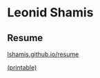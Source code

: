 # Leonid Shamis

## Resume
[lshamis.github.io/resume](https://lshamis.github.io/resume)

[(printable)](https://lshamis.github.io/resume?print)
